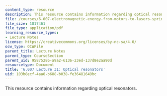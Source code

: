```yaml
---
content_type: resource
description: This resource contains information regarding optical resonators.
file: /courses/6-007-electromagnetic-energy-from-motors-to-lasers-spring-2011/103b8ecf4aa8b688b038fe36481649bc_MIT6_007S11_lec31.pdf
file_size: 1817461
file_type: application/pdf
learning_resource_types:
- Lecture Notes
license: https://creativecommons.org/licenses/by-nc-sa/4.0/
ocw_type: OCWFile
parent_title: Lecture Notes
parent_type: CourseSection
parent_uid: 95875286-a9a2-6136-23ed-137d8e2aa90d
resourcetype: Document
title: '6.007 Lecture 31: Optical resonators'
uid: 103b8ecf-4aa8-b688-b038-fe36481649bc
---
```

This resource contains information regarding optical resonators.